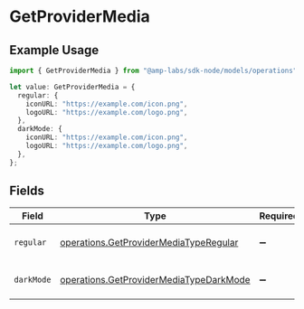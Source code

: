 # GetProviderMedia

## Example Usage

```typescript
import { GetProviderMedia } from "@amp-labs/sdk-node/models/operations";

let value: GetProviderMedia = {
  regular: {
    iconURL: "https://example.com/icon.png",
    logoURL: "https://example.com/logo.png",
  },
  darkMode: {
    iconURL: "https://example.com/icon.png",
    logoURL: "https://example.com/logo.png",
  },
};
```

## Fields

| Field                                                                                              | Type                                                                                               | Required                                                                                           | Description                                                                                        |
| -------------------------------------------------------------------------------------------------- | -------------------------------------------------------------------------------------------------- | -------------------------------------------------------------------------------------------------- | -------------------------------------------------------------------------------------------------- |
| `regular`                                                                                          | [operations.GetProviderMediaTypeRegular](../../models/operations/getprovidermediatyperegular.md)   | :heavy_minus_sign:                                                                                 | Media for light/regular mode.                                                                      |
| `darkMode`                                                                                         | [operations.GetProviderMediaTypeDarkMode](../../models/operations/getprovidermediatypedarkmode.md) | :heavy_minus_sign:                                                                                 | Media to be used in dark mode.                                                                     |